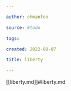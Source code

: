 ```yaml
---

author: ohmanfoo

source: #todo

tags: 

created: 2022-08-07

title: liberty

---
```

[[liberty.md]]#liberty.md